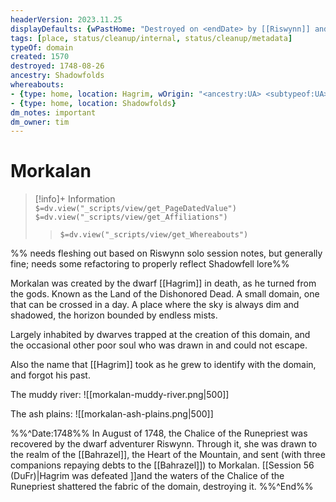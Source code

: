 ```yaml
---
headerVersion: 2023.11.25
displayDefaults: {wPastHome: "Destroyed on <endDate> by [[Riswynn]] and companions", wHome: "", dPastHasStart: "", dCurrent: ""}
tags: [place, status/cleanup/internal, status/cleanup/metadata]
typeOf: domain
created: 1570 
destroyed: 1748-08-26
ancestry: Shadowfolds 
whereabouts: 
- {type: home, location: Hagrim, wOrigin: "<ancestry:UA> <subtypeof:UA> <typeof:UA>, brought into being on <startDate> by <origin:Pqx>"}
- {type: home, location: Shadowfolds}
dm_notes: important
dm_owner: tim
---
```

# Morkalan
>[!info]+ Information  
> `$=dv.view("_scripts/view/get_PageDatedValue")`  
> `$=dv.view("_scripts/view/get_Affiliations")`  
>> `$=dv.view("_scripts/view/get_Whereabouts")`

%% needs fleshing out based on Riswynn solo session notes, but generally fine; needs some refactoring to properly reflect Shadowfell lore%%

Morkalan was created by the dwarf [[Hagrim]] in death, as he turned from the gods. Known as the Land of the Dishonored Dead. A small domain, one that can be crossed in a day. A place where the sky is always dim and shadowed, the horizon bounded by endless mists.

Largely inhabited by dwarves trapped at the creation of this domain, and the occasional other poor soul who was drawn in and could not escape. 

Also the name that [[Hagrim]] took as he grew to identify with the domain, and forgot his past. 

The muddy river:
![[morkalan-muddy-river.png|500]]

The ash plains:
![[morkalan-ash-plains.png|500]]

%%^Date:1748%%
In August of 1748, the Chalice of the Runepriest was recovered by the dwarf adventurer Riswynn. Through it, she was drawn to the realm of the [[Bahrazel]], the Heart of the Mountain, and sent (with three companions repaying debts to the [[Bahrazel]]) to Morkalan. [[Session 56 (DuFr)|Hagrim was defeated ]]and the waters of the Chalice of the Runepriest shattered the fabric of the domain, destroying it. 
%%^End%%